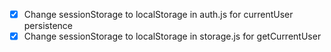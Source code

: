 - [x] Change sessionStorage to localStorage in auth.js for currentUser persistence
- [x] Change sessionStorage to localStorage in storage.js for getCurrentUser
